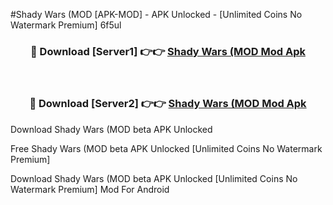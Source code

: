 #Shady Wars (MOD [APK-MOD] - APK Unlocked - [Unlimited Coins No Watermark Premium] 6f5ul



<div align="center">

<h3>🔴 Download [Server1] 👉👉 <a href="https://momento.my/?title=Shady_Wars_(MOD">Shady Wars (MOD Mod Apk</a></h3><br>

<h3>🔴 Download [Server2] 👉👉 <a href="https://momento.my/?title=Shady_Wars_(MOD">Shady Wars (MOD Mod Apk</a></h3>
</div>



Download Shady Wars (MOD beta APK Unlocked

Free Shady Wars (MOD beta APK Unlocked [Unlimited Coins No Watermark Premium]

Download Shady Wars (MOD beta APK Unlocked [Unlimited Coins No Watermark Premium] Mod For Android

